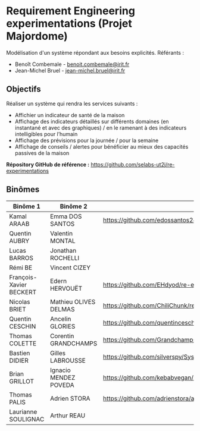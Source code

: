 # Requirement Engineering experimentations (Projet Majordome)

Modélisation d'un système répondant aux besoins explicités.
Référants :
- Benoît Combemale - benoit.combemale@irit.fr
- Jean-Michel Bruel - jean-michel.bruel@irit.fr

## Objectifs

Réaliser un système qui rendra les services suivants :
- Affichier un indicateur de santé de la maison
- Affichage des indicateurs détaillés sur différents domaines (en instantané et avec des graphiques) / en le ramenant à des indicateurs intelligibles pour l’humain
- Affichage des prévisions pour la journée / pour la semaine
- Affichage de conseils / alertes pour bénéficier au mieux des capacités passives de la maison

**Répository GitHub de référence :** https://github.com/selabs-ut2j/re-experimentations

## Binômes

| Binôme 1                | Binôme 2              | URL                                                                     |
|-------------------------|-----------------------|-------------------------------------------------------------------------|
| Kamal ARAAB             | Emma DOS SANTOS       | https://github.com/edossantos241/RequirementEngineeringExperimentations |
| Quentin AUBRY           | Valentin MONTAL       |                                                                         |
| Lucas BARROS            | Jonathan ROCHELLI     |                                                                         |
| Rémi BE                 | Vincent CIZEY         |                                                                         |
| François-Xavier BECKERT | Edern HERVOUËT        | https://github.com/EHdyod/re-experimentations                           |
| Nicolas BRIET           | Mathieu OLIVES DELMAS | https://github.com/ChiliChunk/re-experimentations                       |
| Quentin CESCHIN         | Ancelin GLORIES       | https://github.com/quentinceschin123456/re-experimentations             |
| Thomas COLETTE          | Corentin GRANDCHAMPS  | https://github.com/GrandchampsCorentin/re-experimentations              |
| Bastien DIDIER          | Gilles LABROUSSE      | https://github.com/silverspy/Sysml-table                                |
| Brian GRILLOT           | Ignacio MENDEZ POVEDA | https://github.com/kebabvegan/TP_re-experimentation                     |
| Thomas PALIS            | Adrien STORA          | https://github.com/adrienstora/alfred                                   |
| Laurianne SOULIGNAC     | Arthur REAU           |                                                                         |
